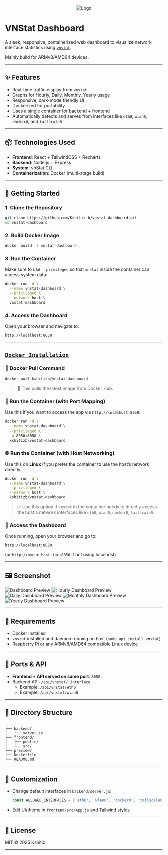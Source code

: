<div align="center">
  <img src="preview/logo.png" alt="Logo">
</div>

# VNStat Dashboard

A sleek, responsive, containerized web dashboard to visualize network interface statistics using [`vnstat`](https://github.com/vergoh/vnstat).

Mainly build for ARMv8/AMD64 devices.

---

## ✨ Features

- Real-time traffic display from `vnstat`
- Graphs for Hourly, Daily, Monthly, Yearly usage
- Responsive, dark-mode friendly UI
- Dockerized for portability
- Uses a single container for backend + frontend
- Automatically detects and serves from interfaces like `eth0`, `wlan0`, `docker0`, and `tailscale0`

---

## 📦 Technologies Used

- **Frontend**: React + TailwindCSS + Recharts
- **Backend**: Node.js + Express
- **System**: vnStat CLI
- **Containerization**: Docker (multi-stage build)

---

## 🚀 Getting Started

### 1. Clone the Repository

```bash
git clone https://github.com/Kshitiz-b/vnstat-dashboard.git
cd vnstat-dashboard
```

### 2. Build Docker Image

```bash
docker build -t vnstat-dashboard .
```

### 3. Run the Container

Make sure to use `--privileged` so that `vnstat` inside the container can access system data:

```bash
docker run -d \
  --name vnstat-dashboard \
  --privileged \
  --network host \
  vnstat-dashboard
```

### 4. Access the Dashboard

Open your browser and navigate to:

```
http://localhost:8050
```

---

## [`Docker Installation`](https://hub.docker.com/r/kshitizb/vnstat-dashboard)

### 🐳 **Docker Pull Command**

```bash
docker pull kshitizb/vnstat-dashboard
```

> 🔁 This pulls the latest image from Docker Hub.

### 🚀 **Run the Container (with Port Mapping)**

Use this if you want to access the app via `http://localhost:8050`:

```bash
docker run -d \
  --name vnstat-dashboard \
  --privileged \
  -p 8050:8050 \
  kshitizb/vnstat-dashboard
```

### 🌐 **Run the Container (with Host Networking)**

Use this on **Linux** if you prefer the container to use the host’s network directly:

```bash
docker run -d \
  --name vnstat-dashboard \
  --privileged \
  --network host \
  kshitizb/vnstat-dashboard
```

> ✅ Use this option if `vnstat` in the container needs to directly access the host's network interfaces like `eth0`, `wlan0`, `docker0`, `tailscale0`.

### 🧭 **Access the Dashboard**

Once running, open your browser and go to:

```
http://localhost:8050
```

(or `http://<your-host-ip>:8050` if not using localhost)

---

## 🖼️ Screenshot

![Dashboard Preview](preview/home.png)
![Hourly Dashboard Preview](preview/hourly.png)
![Daily Dashboard Preview](preview/daily.png)
![Monthly Dashboard Preview](preview/monthly.png)
![Yearly Dashboard Preview](preview/yearly.png)

---

## 🔧 Requirements

- Docker installed
- `vnstat` installed and daemon running on host (`sudo apt install vnstat`)
- Raspberry Pi or any ARMv8/AMD64 compatible Linux device

---

## 🐳 Ports & API

- **Frontend + API served on same port**: `8050`
- Backend API: `/api/vnstat/:interface`
  - Example: `/api/vnstat/eth0`
  - Example: `/api/vnstat/wlan0`

---

## 🧩 Directory Structure

```
.
├── backend/
│   └── server.js
├── frontend/
│   ├── public/
│   └── src/
├── preview/
├── Dockerfile
└── README.md
```

---

## 📛 Customization

- Change default interfaces in `backend/server.js`:
  ```js
  const ALLOWED_INTERFACES = ['eth0', 'wlan0', 'docker0', 'tailscale0'];
  ```

- Edit UI/theme in `frontend/src/App.js` and Tailwind styles

---

## 📝 License

MIT © 2025 Kshitiz

---